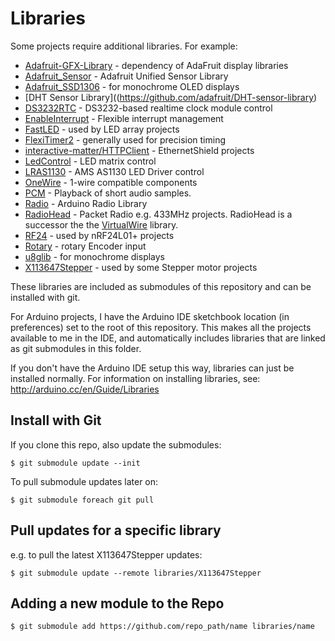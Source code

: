 # Libraries

Some projects require additional libraries. For example:

* [Adafruit-GFX-Library](https://github.com/adafruit/Adafruit-GFX-Library) - dependency of AdaFruit display libraries
* [Adafruit_Sensor](https://github.com/adafruit/Adafruit_Sensor) - Adafruit Unified Sensor Library
* [Adafruit_SSD1306](https://github.com/adafruit/Adafruit_SSD1306) - for monochrome OLED displays
* [DHT Sensor Library]((https://github.com/adafruit/DHT-sensor-library)
* [DS3232RTC](https://github.com/JChristensen/DS3232RTC) - DS3232-based realtime clock module control
* [EnableInterrupt](https://github.com/GreyGnome/EnableInterrupt) - Flexible interrupt management
* [FastLED](http://fastled.io/) - used by LED array projects
* [FlexiTimer2](https://github.com/wimleers/flexitimer2) - generally used for precision timing
* [interactive-matter/HTTPClient](https://github.com/interactive-matter/HTTPClient) - EthernetShield projects
* [LedControl](https://github.com/wayoda/LedControl) - LED matrix control
* [LRAS1130](https://github.com/LuckyResistor/LRAS1130) - AMS AS1130 LED Driver control
* [OneWire](https://github.com/PaulStoffregen/OneWire) - 1-wire compatible components
* [PCM](https://github.com/damellis/PCM) - Playback of short audio samples.
* [Radio](http://www.mathertel.de/Arduino/RadioLibrary.aspx) - Arduino Radio Library
* [RadioHead](https://github.com/tardate/RadioHead) - Packet Radio e.g. 433MHz projects. RadioHead is a successor the the [VirtualWire](http://www.airspayce.com/mikem/arduino/VirtualWire/) library.
* [RF24](https://github.com/maniacbug/RF24) - used by nRF24L01+ projects
* [Rotary](https://github.com/brianlow/Rotary) - rotary Encoder input
* [u8glib](https://github.com/olikraus/U8glib_Arduino) - for monochrome displays
* [X113647Stepper](https://github.com/tardate/X113647Stepper) - used by some Stepper motor projects

These libraries are included as submodules of this repository and can be installed with git.

For Arduino projects, I have the Arduino IDE sketchbook location (in preferences) set to the root of this repository.
This makes all the projects available to me in the IDE, and automatically includes libraries
that are linked as git submodules in this folder.

If you don't have the Arduino IDE setup this way, libraries can just be installed normally.
For information on installing libraries, see: http://arduino.cc/en/Guide/Libraries

## Install with Git

If you clone this repo, also update the submodules:

    $ git submodule update --init

To pull submodule updates later on:

    $ git submodule foreach git pull


## Pull updates for a specific library

e.g. to pull the latest X113647Stepper updates:

    $ git submodule update --remote libraries/X113647Stepper

## Adding a new module to the Repo

    $ git submodule add https://github.com/repo_path/name libraries/name
